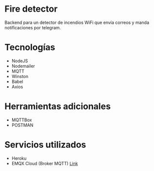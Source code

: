 # Fire detector

Backend para un detector de incendios WiFi que envía correos y manda notificaciones por telegram.

# Tecnologías

- NodeJS
- Nodemailer
- MQTT
- Winston
- Babel
- Axios

# Herramientas adicionales

- MQTTBox
- POSTMAN

# Servicios utilizados

- Heroku
- EMQX Cloud (Broker MQTT) [Link](https://cloud-intl.emqx.com/)
